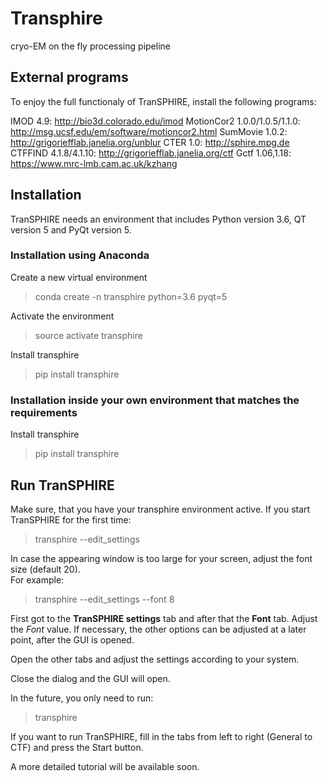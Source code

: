 # Transphire

cryo-EM on the fly processing pipeline

## External programs

To enjoy the full functionaly of TranSPHIRE, install the following programs:

IMOD 4.9: http://bio3d.colorado.edu/imod
MotionCor2 1.0.0/1.0.5/1.1.0: http://msg.ucsf.edu/em/software/motioncor2.html
SumMovie 1.0.2: http://grigoriefflab.janelia.org/unblur
CTER 1.0: http://sphire.mpg.de
CTFFIND 4.1.8/4.1.10: http://grigoriefflab.janelia.org/ctf
Gctf 1.06,1.18: https://www.mrc-lmb.cam.ac.uk/kzhang

## Installation

TranSPHIRE needs an environment that includes Python version 3.6, QT version 5 and PyQt version 5.

### Installation using Anaconda

Create a new virtual environment

> conda create -n transphire python=3.6 pyqt=5

Activate the environment

> source activate transphire

Install transphire

> pip install transphire


### Installation inside your own environment that matches the requirements

Install transphire

> pip install transphire


## Run TranSPHIRE

Make sure, that you have your transphire environment active.
If you start TranSPHIRE for the first time:

> transphire --edit\_settings

In case the appearing window is too large for your screen, adjust the font size (default 20).  
For example:

> transphire --edit\_settings --font 8

First got to the **TranSPHIRE settings** tab and after that the **Font** tab.
Adjust the *Font* value.
If necessary, the other options can be adjusted at a later point, after the GUI is opened.

Open the other tabs and adjust the settings according to your system.

Close the dialog and the GUI will open.

In the future, you only need to run:

> transphire

If you want to run TranSPHIRE, fill in the tabs from left to right (General to CTF) and press the Start button.

A more detailed tutorial will be available soon.
